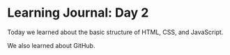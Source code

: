 # Learning Journal: Day 2

Today we learned about the basic structure of HTML, CSS, and JavaScript.

We also learned about GitHub.
